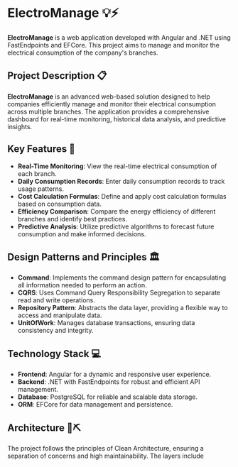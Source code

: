# ElectroManage 💡⚡

**ElectroManage** is a web application developed with Angular and .NET using FastEndpoints and EFCore. This project aims to manage and monitor the electrical consumption of the company's branches.

## Project Description 📋

**ElectroManage** is an advanced web-based solution designed to help companies efficiently manage and monitor their electrical consumption across multiple branches. The application provides a comprehensive dashboard for real-time monitoring, historical data analysis, and predictive insights.

## Key Features 🔑

- **Real-Time Monitoring**: View the real-time electrical consumption of each branch.
- **Daily Consumption Records**: Enter daily consumption records to track usage patterns.
- **Cost Calculation Formulas**: Define and apply cost calculation formulas based on consumption data.
- **Efficiency Comparison**: Compare the energy efficiency of different branches and identify best practices.
- **Predictive Analysis**: Utilize predictive algorithms to forecast future consumption and make informed decisions.

## Design Patterns and Principles 🏛️

- **Command**: Implements the command design pattern for encapsulating all information needed to perform an action.
- **CQRS**: Uses Command Query Responsibility Segregation to separate read and write operations.
- **Repository Pattern**: Abstracts the data layer, providing a flexible way to access and manipulate data.
- **UnitOfWork**: Manages database transactions, ensuring data consistency and integrity.

## Technology Stack 💻

- **Frontend**: Angular for a dynamic and responsive user experience.
- **Backend**: .NET with FastEndpoints for robust and efficient API management.
- **Database**: PostgreSQL for reliable and scalable data storage.
- **ORM**: EFCore for data management and persistence.

## Architecture 🗼⛏️

The project follows the principles of Clean Architecture, ensuring a separation of concerns and high maintainability. The layers include
